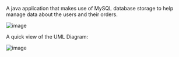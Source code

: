 A java application that makes use of MySQL database storage to help manage data about the users and their orders.

![image](https://github.com/Radu-Maris/Orders-Management/assets/58084616/3fa9a2f3-ac7d-48c2-8d6b-11d727376b62)

A quick view of the UML Diagram:

![image](https://github.com/Radu-Maris/Orders-Management/assets/58084616/425d6f47-87c4-414b-8da8-213a3107e84b)
